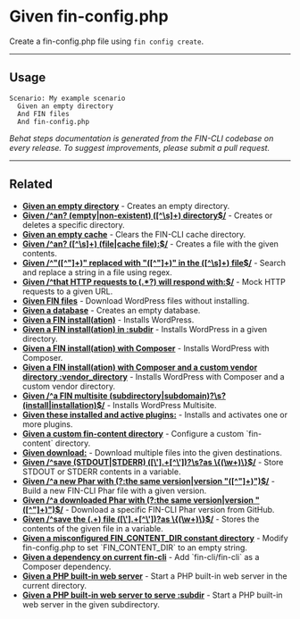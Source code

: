 # Given fin-config.php

Create a fin-config.php file using `fin config create`.


***

## Usage

```
Scenario: My example scenario
  Given an empty directory
  And FIN files
  And fin-config.php
```


*Behat steps documentation is generated from the FIN-CLI codebase on every release. To suggest improvements, please submit a pull request.*


***

## Related

<ul>



<li><strong><a href="https://make.wordpress.org/cli/handbook/behat-steps/given-an-empty-directory/">Given an empty directory</a></strong> - Creates an empty directory.</li>


<li><strong><a href="https://make.wordpress.org/cli/handbook/behat-steps/given-an-empty-non-existent-directory/">Given /^an? (empty|non-existent) ([^\s]+) directory$/</a></strong> - Creates or deletes a specific directory.</li>


<li><strong><a href="https://make.wordpress.org/cli/handbook/behat-steps/given-an-empty-cache/">Given an empty cache</a></strong> - Clears the FIN-CLI cache directory.</li>


<li><strong><a href="https://make.wordpress.org/cli/handbook/behat-steps/given-an-file-cache-file/">Given /^an? ([^\s]+) (file|cache file):$/</a></strong> - Creates a file with the given contents.</li>


<li><strong><a href="https://make.wordpress.org/cli/handbook/behat-steps/given-replaced-with-in-the-file/">Given /^&quot;([^&quot;]+)&quot; replaced with &quot;([^&quot;]+)&quot; in the ([^\s]+) file$/</a></strong> - Search and replace a string in a file using regex.</li>


<li><strong><a href="https://make.wordpress.org/cli/handbook/behat-steps/given-that-http-requests-to-will-respond-with/">Given /^that HTTP requests to (.*?) will respond with:$/</a></strong> - Mock HTTP requests to a given URL.</li>


<li><strong><a href="https://make.wordpress.org/cli/handbook/behat-steps/given-fin-files/">Given FIN files</a></strong> - Download WordPress files without installing.</li>


<li><strong><a href="https://make.wordpress.org/cli/handbook/behat-steps/given-a-database/">Given a database</a></strong> - Creates an empty database.</li>


<li><strong><a href="https://make.wordpress.org/cli/handbook/behat-steps/given-a-fin-installation/">Given a FIN install(ation)</a></strong> - Installs WordPress.</li>


<li><strong><a href="https://make.wordpress.org/cli/handbook/behat-steps/given-a-fin-installation-in-subdir/">Given a FIN install(ation) in :subdir</a></strong> - Installs WordPress in a given directory.</li>


<li><strong><a href="https://make.wordpress.org/cli/handbook/behat-steps/given-a-fin-installation-with-composer/">Given a FIN install(ation) with Composer</a></strong> - Installs WordPress with Composer.</li>


<li><strong><a href="https://make.wordpress.org/cli/handbook/behat-steps/given-a-fin-installation-with-composer-and-a-custom-vendor-directory-vendor-directory/">Given a FIN install(ation) with Composer and a custom vendor directory :vendor_directory</a></strong> - Installs WordPress with Composer and a custom vendor directory.</li>


<li><strong><a href="https://make.wordpress.org/cli/handbook/behat-steps/given-a-fin-multisite-subdirectory-subdomaininstall-installation/">Given /^a FIN multisite (subdirectory|subdomain)?\s?(install|installation)$/</a></strong> - Installs WordPress Multisite.</li>


<li><strong><a href="https://make.wordpress.org/cli/handbook/behat-steps/given-these-installed-and-active-plugins/">Given these installed and active plugins:</a></strong> - Installs and activates one or more plugins.</li>


<li><strong><a href="https://make.wordpress.org/cli/handbook/behat-steps/given-a-custom-fin-content-directory/">Given a custom fin-content directory</a></strong> - Configure a custom `fin-content` directory.</li>


<li><strong><a href="https://make.wordpress.org/cli/handbook/behat-steps/given-download/">Given download:</a></strong> - Download multiple files into the given destinations.</li>


<li><strong><a href="https://make.wordpress.org/cli/handbook/behat-steps/given-save-stdout-stderr-as/">Given /^save (STDOUT|STDERR) ([\'].+[^\'])?\s?as \{(\w+)\}$/</a></strong> - Store STDOUT or STDERR contents in a variable.</li>


<li><strong><a href="https://make.wordpress.org/cli/handbook/behat-steps/given-a-new-phar-with-the-same-version-version/">Given /^a new Phar with (?:the same version|version &quot;([^&quot;]+)&quot;)$/</a></strong> - Build a new FIN-CLI Phar file with a given version.</li>


<li><strong><a href="https://make.wordpress.org/cli/handbook/behat-steps/given-a-downloaded-phar-with-the-same-version-version/">Given /^a downloaded Phar with (?:the same version|version &quot;([^&quot;]+)&quot;)$/</a></strong> - Download a specific FIN-CLI Phar version from GitHub.</li>


<li><strong><a href="https://make.wordpress.org/cli/handbook/behat-steps/given-save-the-file-as/">Given /^save the (.+) file ([\'].+[^\'])?as \{(\w+)\}$/</a></strong> - Stores the contents of the given file in a variable.</li>


<li><strong><a href="https://make.wordpress.org/cli/handbook/behat-steps/given-a-misconfigured-fin-content-dir-constant-directory/">Given a misconfigured FIN_CONTENT_DIR constant directory</a></strong> - Modify fin-config.php to set `FIN_CONTENT_DIR` to an empty string.</li>


<li><strong><a href="https://make.wordpress.org/cli/handbook/behat-steps/given-a-dependency-on-current-fin-cli/">Given a dependency on current fin-cli</a></strong> - Add `fin-cli/fin-cli` as a Composer dependency.</li>


<li><strong><a href="https://make.wordpress.org/cli/handbook/behat-steps/given-a-php-built-in-web-server/">Given a PHP built-in web server</a></strong> - Start a PHP built-in web server in the current directory.</li>


<li><strong><a href="https://make.wordpress.org/cli/handbook/behat-steps/given-a-php-built-in-web-server-to-serve-subdir/">Given a PHP built-in web server to serve :subdir</a></strong> - Start a PHP built-in web server in the given subdirectory.</li>



</ul>


